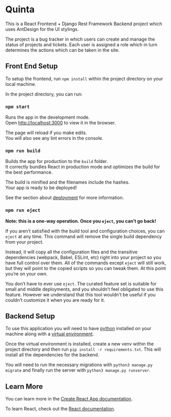# Quinta

This is a React Frontend + Django Rest Framework Backend project which uses AntDesign for the UI stylings.

The project is a bug tracker in which users can create and manage the status of projects and tickets. Each user is assigned a role which in turn determines the actions which can be taken in the site.

## Front End Setup

To setup the frontend, run `npm install` within the project directory on your local machine.

In the project directory, you can run:

### `npm start`

Runs the app in the development mode.\
Open [http://localhost:3000](http://localhost:3000) to view it in the browser.

The page will reload if you make edits.\
You will also see any lint errors in the console.

### `npm run build`

Builds the app for production to the `build` folder.\
It correctly bundles React in production mode and optimizes the build for the best performance.

The build is minified and the filenames include the hashes.\
Your app is ready to be deployed!

See the section about [deployment](https://facebook.github.io/create-react-app/docs/deployment) for more information.

### `npm run eject`

**Note: this is a one-way operation. Once you `eject`, you can’t go back!**

If you aren’t satisfied with the build tool and configuration choices, you can `eject` at any time. This command will remove the single build dependency from your project.

Instead, it will copy all the configuration files and the transitive dependencies (webpack, Babel, ESLint, etc) right into your project so you have full control over them. All of the commands except `eject` will still work, but they will point to the copied scripts so you can tweak them. At this point you’re on your own.

You don’t have to ever use `eject`. The curated feature set is suitable for small and middle deployments, and you shouldn’t feel obligated to use this feature. However we understand that this tool wouldn’t be useful if you couldn’t customize it when you are ready for it.


## Backend Setup
To use this application you will need to have [python](https://python.org/downloads/) installed on your machine along with a [virtual environment](https://virtualenv.pypa.io/en/latest/).

Once the virtual environment is installed, create a new venv within the project directory and then run `pip install -r requirements.txt`. This will install all the dependencies for the backend.

You will need to run the necessary migrations with `python3 manage.py migrate` and finally run the server with `python3 manage.py runserver`.


## Learn More

You can learn more in the [Create React App documentation](https://facebook.github.io/create-react-app/docs/getting-started).

To learn React, check out the [React documentation](https://reactjs.org/).
